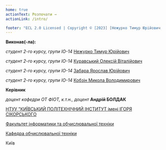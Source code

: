 ```yaml
---
home: true
actionText: Розпочати →
actionLink: /intro/

footer: "ECL 2.0 Licensed | Copyright © [2023] [Нежурко Тимур Юрiйович, Куравський Олексій Віталійович, Забара Ярослав Юрійович, Кобзін Микола Володимирович]"
---
```



**Виконав(-ла):** 

*студент 2-го курсу, групи IO-14*<span padding-right:5em></span> [Нежурко Тимур Юрiйович](http://t.me/KotTacion)

*студент 2-го курсу, групи IO-14*<span padding-right:5em></span> [Куравський Олексій Віталійович](https://t.me/IQ_KaK_y_XLebuLLIKa)

*студент 2-го курсу, групи IO-14*<span padding-right:5em></span> [Забара Ярослав Юрійович](https://t.me/n_g_g_y_u1)

*студент 2-го курсу, групи IO-14*<span padding-right:5em></span> [Кобзін Микола Володимирович](https://t.me/kolia_kobzin)



**Керівник**

*доцент кафедри ОТ ФІОТ, к.т.н., доцент*<span padding-right:5em></span> **Андрій БОЛДАК** 

[НТУУ "КИЇВСЬКИЙ ПОЛІТЕХНІЧНИЙ ІНСТИТУТ імені ІГОРЯ СІКОРСЬКОГО](https://kpi.ua/)

[Факультет інформатики та обчислювальної техніки](https://fiot.kpi.ua/)

[Кафедра обчислювальної техніки](https://comsys.kpi.ua/)

Київ
